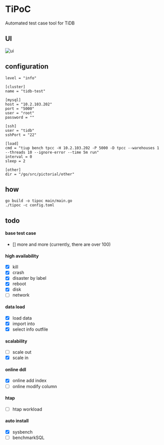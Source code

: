 # TiPoC
Automated test case tool for TiDB

## UI
![ui](https://github.com/7yyo/tipoc/blob/master/img/Screenshot%202023-07-06%20at%2023.57.09.png)

## configuration
```toml[log]
level = "info"

[cluster]
name = "tidb-test"

[mysql]
host = "10.2.103.202"
port = "5000"
user = "root"
password = ""

[ssh]
user = "tidb"
sshPort = "22"

[load]
cmd = "tiup bench tpcc -H 10.2.103.202 -P 5000 -D tpcc --warehouses 1 --threads 10 --ignore-error --time 5m run"
interval = 0
sleep = 2

[other]
dir = "/go/src/pictorial/other"
```

## how 

```shell
go build -o tipoc main/main.go
./tipoc -c config.toml
```

## todo
#### base test case
- [] more and more (currently, there are over 100)
#### high availability
- [x] kill
- [x] crash
- [x] disaster by label
- [x] reboot
- [x] disk
- [ ] network
#### data load
- [x] load data
- [x] import into
- [x] select info outfile
#### scalability
- [ ] scale out
- [x] scale in
#### online ddl
- [x] online add index
- [ ] online modify column
#### htap
- [ ] htap workload
#### auto install
- [x] sysbench
- [ ] benchmarkSQL
